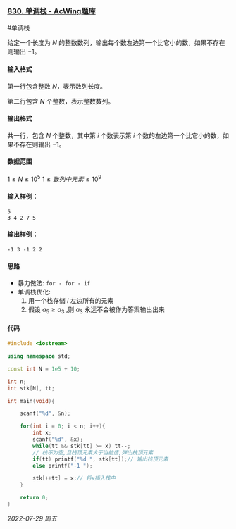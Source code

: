 ### [830. 单调栈 - AcWing题库](https://www.acwing.com/problem/content/832/)

#单调栈

给定一个长度为 $N$ 的整数数列，输出每个数左边第一个比它小的数，如果不存在则输出 $−1$。

#### 输入格式

第一行包含整数 $N$，表示数列长度。

第二行包含 $N$ 个整数，表示整数数列。

#### 输出格式

共一行，包含 $N$ 个整数，其中第 $i$ 个数表示第 $i$ 个数的左边第一个比它小的数，如果不存在则输出 $−1$。

#### 数据范围

$1≤N≤10^5$
$1≤数列中元素≤10^9$

#### 输入样例：

```
5
3 4 2 7 5
```

#### 输出样例：

```
-1 3 -1 2 2
```

#### 思路

- 暴力做法: `for - for - if`
- 单调栈优化:
  1. 用一个栈存储 $i$ 左边所有的元素
  2. 假设 $a_5 \geq a_3$ ,则 $a_3$ 永远不会被作为答案输出出来

#### 代码

```cpp
#include <iostream>

using namespace std;

const int N = 1e5 + 10;

int n;
int stk[N], tt;

int main(void){

    scanf("%d", &n);

    for(int i = 0; i < n; i++){
        int x;
        scanf("%d", &x);
        while(tt && stk[tt] >= x) tt--;
        // 栈不为空,且栈顶元素大于当前值,弹出栈顶元素
        if(tt) printf("%d ", stk[tt]);// 输出栈顶元素
        else printf("-1 ");

        stk[++tt] = x;// 将x插入栈中 
    }

    return 0;
}
```


*2022-07-29 周五*